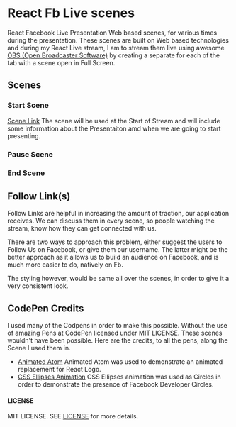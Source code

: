 # React Fb Live scenes

React Facebook Live Presentation Web based scenes, for various
times during the presentation. These scenes are built on Web based
technologies and during my React Live stream, I am to stream
them live using awesome [OBS (Open Broadcaster Software)](https://obsproject.com/)
by creating a separate for each of the tab with a scene open in Full Screen.

## Scenes

### Start Scene
[Scene Link](./start/index.html)
The scene will be used at the Start of Stream and will include some information about the Presentaiton
amd when we are going to start presenting.

### Pause Scene


### End Scene

## Follow Link(s)

Follow Links are helpful in increasing the amount of traction, our application receives. We can discuss them in 
every scene, so people watching the stream, know how they can get connected with us.

There are two ways to approach this problem, either suggest the users to Follow Us on Facebook, or give them our
username. The latter might be the better approach as it allows us to build an audience on Facebook, and is much more easier to 
do, natively on Fb.

The styling however, would be same all over the scenes, in order to give it a very consistent look.

## CodePen Credits
I used many of the Codpens in order to make this possible. Without the use of amazing Pens at CodePen
licensed under MIT LICENSE. These scenes wouldn't have been possible. Here are the credits, to all
the pens, along the Scene I used them in.

- [Animated Atom](https://codepen.io/daveberning/pen/ZezVVd)
  Animated Atom was used to demonstrate an animated replacement for React Logo.
- [CSS Ellipses Animation](https://codepen.io/mikehobizal/pen/LimxH)
  CSS Ellipses animation was used as Circles in order to demonstrate the presence of Facebook
  Developer Circles.


#### LICENSE
MIT LICENSE. SEE [LICENSE](LICENSE) for more details.